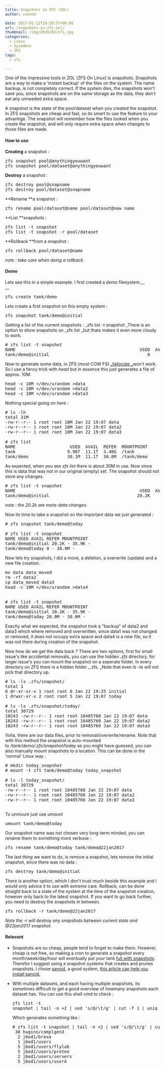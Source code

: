 ```yaml
---
title: Snapshots in ZFS (ZOL)
author: svennd

date: 2017-01-22T19:28:57+00:00
url: /snapshots-in-zfs-zol/
thumbnail: /img/2020/03/zfs.jpg
categories:
  - Linux
  - SysAdmin
  - ZFS
tags:
  - zfs

---
```

One of the impressive tools in ZOL (ZFS On Linux) is snapshots. Snapshots are a way to make a 'instant backup' of the files on the system. The name backup, is not completely correct. If the system dies, the snapshots won't save you, since snapshots are on the same storage as the data, they don't eat any unneeded extra space.

A snapshot is the state of the pool/dataset when you created the snapshot. In ZFS snapshots are cheap and fast, so its smart to use the feature to your advantige. The snapshot will remember how the files looked when you create the snapshot, and will only require extra space when changes to those files are made.

#### **How to use**

**Creating** a snapshot :

<pre>zfs snapshot pool@anythingyouwant
zfs snapshot pool/dataset@anythingyouwant</pre>

**Destroy** a snapshot :

<pre>zfs destroy pool@snapname
zfs destroy pool/dataset@snapname</pre>

**Rename **a snapshot :

<pre>zfs rename pool/dataset@name pool/dataset@new_name</pre>

**List **snapshots :

<pre>zfs list -t snapshot 
zfs list -t snapshot -r pool/dataset</pre>

**Rollback **from a snapshot :

<pre>zfs rollback pool/dataset@name</pre>

_note : take care when doing a rollback._

#### **Demo**

Lets see this in a simple example. I first created a _demo_ filesystem.__  
__ 

<pre>zfs create tank/demo</pre>

Lets create a first snapshot on this empty system :

<pre>zfs snapshot tank/demo@initial</pre>

Getting a list of the current snapshots : _zfs list -t snapshot _There is an option to show snapshots on _zfs list _but thats makes it even more cloudy to work.

<pre># zfs list -t snapshot
NAME                                                USED  AVAIL  REFER  MOUNTPOINT
tank/demo@initial                                      0      -  35.9K  -</pre>

Now to generate some data, in ZFS (most COW FS) [_fallocate _][1]won't work. So I use a fancy trick with _head_ but in essence this just generates a file of approx. 10M.

<pre>head -c 10M &lt;/dev/urandom &gt;data
head -c 10M &lt;/dev/urandom &gt;data2
head -c 10M &lt;/dev/urandom &gt;data3</pre>

Nothing special going on here :

<pre># ls -lh
total 31M
-rw-r--r-- 1 root root 10M Jan 22 19:07 data
-rw-r--r-- 1 root root 10M Jan 22 19:07 data2
-rw-r--r-- 1 root root 10M Jan 22 19:07 data3

# zfs list
NAME                     USED  AVAIL  REFER  MOUNTPOINT
tank                    9.96T  11.1T  3.48G  /tank
tank/demo               30.1M  11.1T  30.0M  /tank/demo</pre>

As expected, when you see _zfs list_ there is about 30M in use. Now since this is data that was not in our original (empty) set. The snapshot should not store any changes.

<pre># zfs list -t snapshot
NAME                                                USED  AVAIL  REFER  MOUNTPOINT
tank/demo@initial                                  20.2K      -  35.9K  -</pre>

_note : the 20.2k are meta-data changes._

Now its time to take a snapshot on the important data we just generated :

<pre># zfs snapshot tank/demo@today

# zfs list -t snapshot
NAME USED AVAIL REFER MOUNTPOINT
tank/demo@initial 20.2K - 35.9K -
tank/demo@today 0 - 30.0M -</pre>

Now lets try snapshots, I did a move, a deletion, a overwrite (update) and a new file creation.

<pre>mv data data_moved
rm -rf data2
cp data_moved data3
head -c 10M &lt;/dev/urandom &gt;data4


# zfs list -t snapshot
NAME USED AVAIL REFER MOUNTPOINT
tank/demo@initial 20.2K - 35.9K -
tank/demo@today 20.0M - 30.0M -</pre>

Exactly what we expected, the snapshot took a "backup" of data2 and data3 which where removed and overwritten, since data1 was not changed or removed, it does not occupy extra space and data4 is a new file, so it was not there during creation of the snapshot.

Now how do we get the data back ? There are two options, first for small issue's like accidental removals, you can use the hidden _.zfs_ directory, for larger issue's you can mount the snapshot on a seperate folder. In every directory on ZFS there is a hidden folder _.zfs. _Note that even _ls -la_ will not pick that directory up.

<pre># ls -ls .zfs/snapshot/
total 1
0 dr-xr-xr-x 1 root root 0 Jan 22 19:25 initial
1 drwxr-xr-x 2 root root 5 Jan 22 19:07 today

# ls -ls .zfs/snapshot/today/
total 30729
10243 -rw-r--r-- 1 root root 10485760 Jan 22 19:07 data
10243 -rw-r--r-- 1 root root 10485760 Jan 22 19:07 data2
10243 -rw-r--r-- 1 root root 10485760 Jan 22 19:07 data3</pre>

Voila, there are our data files, prior to removal/overwrite/rename. Note that with this method the snapshot is auto-mounted to _/tank/demo/.zfs/snapshot/today_ as you might have guessed, you can also manually mount snapshots to a location. This can be done in the 'normal' Linux way :

<pre># mkdir today_snapshot
# mount -t zfs tank/demo@today today_snapshot

# ls -l today_snapshot/
total 30729
-rw-r--r-- 1 root root 10485760 Jan 22 19:07 data
-rw-r--r-- 1 root root 10485760 Jan 22 19:07 data2
-rw-r--r-- 1 root root 10485760 Jan 22 19:07 data3

</pre>

To unmount just use _umount_

<pre>umount tank/demo@today</pre>

Our snapshot name was not chosen very long-term minded, you can rename them to something more verbose :

<pre>zfs rename tank/demo@today tank/demo@22jan2017</pre>

The last thing we want to do, is remove a snapshot, lets remove the initial snapshot, since there was no data :

<pre>zfs destroy tank/demo@initial</pre>

There is another option, which I don't trust much beside this example and I would only advice it to use with extreme care. Rollback, can be done straight back to a state of the system at the time of the snapshot creation, however only back to the latest snapshot. If you want to go back further, you need to destroy the snapshots in between.

<pre>zfs rollback -r tank/demo@22jan2017</pre>

_Note the -r will destroy any snapshots between current state and @22jan2017 snapshot._

#### **Relevant**

  * Snapshots are so cheap, people tend to forget to make them. However, cheap is not free, so making a cron to generate a snapshot every month/week/day/hour will eventually put your tank [full with snapshots][2]. Therefor I suggest using a snapshot systems that creates and prunes snapshots. I chose [sanoid][3], a good system, [this article can help you install sanoid.][4]
  * With multiple datasets, and each having multiple snapshots, its sometimes difficult to get a good overview of howmany snapshots each dataset has. You can use this shell cmd to check : <pre>zfs list -t snapshot | tail -n +2 | sed 's/@/\t/g' | cut -f 1 | uniq -c</pre>
    
    Which generates something like :
    
    <pre># zfs list -t snapshot | tail -n +2 | sed 's/@/\t/g' | cut -f 1 | uniq -c
     30 huginn/complgen3
      2 jbod1/breva
      1 jbod1/users
      5 jbod1/users/flylab
      5 jbod1/users/proteo
      2 jbod1/users/servers
      5 jbod1/users/userA</pre>
    
    &nbsp;</li> </ul> 
    
    &nbsp;

 [1]: https://github.com/zfsonlinux/zfs/issues/326
 [2]: https://www.svennd.be/full-zfs-filesystem-no-space-left-on-device/
 [3]: https://github.com/jimsalterjrs/sanoid
 [4]: https://www.svennd.be/zfs-snapshots-of-proxmox-using-sanoid/